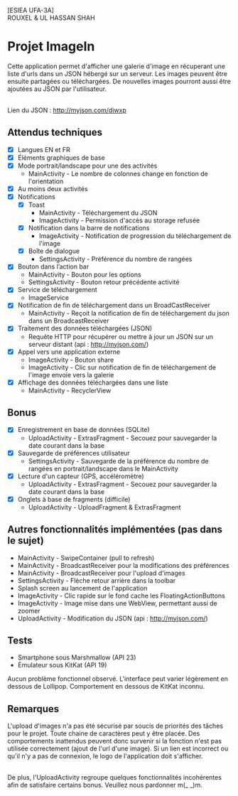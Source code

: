 [ESIEA UFA-3A]<br/>
ROUXEL & UL HASSAN SHAH


# Projet ImageIn

Cette application permet d'afficher une galerie d'image en récuperant une liste d'urls dans un JSON hébergé sur un serveur.
Les images peuvent être ensuite partagées ou téléchargées.
De nouvelles images pourront aussi être ajoutées au JSON par l'utilisateur.<br/><br/>

Lien du JSON : http://myjson.com/diwxp


## Attendus techniques

- [x] Langues EN et FR
- [x] Éléments graphiques de base
- [x] Mode portrait/landscape pour une des activités
    - MainActivity - Le nombre de colonnes change en fonction de l'orientation
- [x] Au moins deux activités
- [x] Notifications
    - [x] Toast
        - MainActivity - Téléchargement du JSON
        - ImageActivity - Permission d'accès au storage refusée
    - [x] Notification dans la barre de notifications
        - ImageActivity - Notification de progression du téléchargement de l'image
    - [x] Boîte de dialogue
        - SettingsActivity - Préférence du nombre de rangées
- [x] Bouton dans l’action bar
    - MainActivity - Bouton pour les options
    - SettingsActivity - Bouton retour précédente activité
- [x] Service de téléchargement
    - ImageService
- [x] Notification de fin de téléchargement dans un BroadCastReceiver
    - MainActivity - Reçoit la notification de fin de téléchargement du json dans un BroadcastReceiver
- [x] Traitement des données téléchargées (JSON)
    - Requête HTTP pour récupérer ou mettre à jour un JSON sur un serveur distant (api : http://myjson.com/)
- [x] Appel vers une application externe
    - ImageActivity - Bouton share
    - ImageActivity - Clic sur notification de fin de téléchargement de l'image envoie vers la galerie
- [x] Affichage des données téléchargées dans une liste
    - MainActivity - RecyclerView


## Bonus

- [x] Enregistrement en base de données (SQLite)
    - UploadActivity - ExtrasFragment - Secouez pour sauvegarder la date courant dans la base
- [x] Sauvegarde de préférences utilisateur
    - SettingsActivity - Sauvegarde de la préférence du nombre de rangées en portrait/landscape dans le MainActivity
- [x] Lecture d'un capteur (GPS, accéléromètre)
    - UploadActivity - ExtrasFragment - Secouez pour sauvegarder la date courant dans la base
- [x] Onglets à base de fragments (difficile)
    - UploadActivity - UploadFragment & ExtrasFragment


## Autres fonctionnalités implémentées (pas dans le sujet)
- MainActivity - SwipeContainer (pull to refresh)
- MainActivity - BroadcastReceiver pour la modifications des préférences
- MainActivity - BroadcastReceiver pour l'upload d'images
- SettingsActivity - Flèche retour arrière dans la toolbar
- Splash screen au lancement de l'application
- ImageActivity - Clic rapide sur le fond cache les FloatingActionButtons
- ImageActivity - Image mise dans une WebView, permettant aussi de zoomer
- UploadActivity - Modification du JSON (api : http://myjson.com/)


## Tests

- Smartphone sous Marshmallow (API 23)
- Ėmulateur sous KitKat (API 19)

Aucun problème fonctionnel observé. L'interface peut varier légèrement en dessous de Lollipop.
Comportement en dessous de KitKat inconnu.


## Remarques

L'upload d'images n'a pas été sécurisé par soucis de priorités des tâches pour le projet. Toute chaine de caractères peut y être placée.
Des comportements inattendus peuvent donc survenir si la fonction n'est pas utilisée correctement (ajout de l'url d'une image).
Si un lien est incorrect ou qu'il n'y a pas de connexion, le logo de l'application doit s'afficher.<br/><br/>

De plus, l'UploadActivity regroupe quelques fonctionnalités incohérentes afin de satisfaire certains bonus. Veuillez nous pardonner m(_ _)m.
